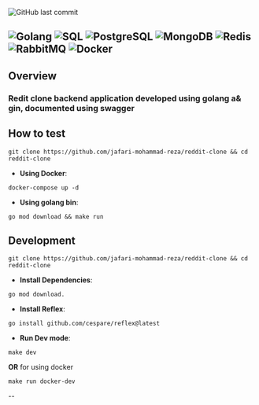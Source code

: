 ![GitHub last commit](https://img.shields.io/github/last-commit/jafari-mohammad-reza/reddit-clone?style=for-the-badge)

![Golang](https://img.shields.io/badge/Go-00ADD8?style=for-the-badge&logo=go&logoColor=white)
![SQL](https://img.shields.io/badge/SQL-4479A1?style=for-the-badge&logo=sql&logoColor=white)
![PostgreSQL](https://img.shields.io/badge/PostgreSQL-316192?style=for-the-badge&logo=postgresql&logoColor=white)
![MongoDB](https://img.shields.io/badge/MongoDB-47A248?style=for-the-badge&logo=mongodb&logoColor=white)
![Redis](https://img.shields.io/badge/Redis-DC382D?style=for-the-badge&logo=redis&logoColor=white)
![RabbitMQ](https://img.shields.io/badge/RabbitMQ-FF6600?style=for-the-badge&logo=rabbitmq&logoColor=white)
![Docker](https://img.shields.io/badge/Docker-2496ED?style=for-the-badge&logo=docker&logoColor=white)
--

## Overview

### Redit clone backend application developed using golang a& gin, documented using swagger

## How to test

```
git clone https://github.com/jafari-mohammad-reza/reddit-clone && cd reddit-clone

```

- **Using Docker**:

```
docker-compose up -d
```

- **Using golang bin**:

```
go mod download && make run
```

## Development

```
git clone https://github.com/jafari-mohammad-reza/reddit-clone && cd reddit-clone
```

- **Install Dependencies**:

```
go mod download.
```

- **Install Reflex**:

```
go install github.com/cespare/reflex@latest
```

- **Run Dev mode**:

```
make dev
```

**OR** for using docker

```
make run docker-dev
```

--
